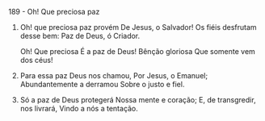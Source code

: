 189 - Oh! Que preciosa paz

1. Oh! que preciosa paz provém
   De Jesus, o Salvador!
   Os fiéis desfrutam desse bem:
   Paz de Deus, ó Criador.

    Oh! Que preciosa
    É a paz de Deus!
    Bênção gloriosa
    Que somente vem dos céus!

2. Para essa paz Deus nos chamou,
   Por Jesus, o Emanuel;
   Abundantemente a derramou
   Sobre o justo e fiel.

3. Só a paz de Deus protegerá
   Nossa mente e coração;
   E, de transgredir, nos livrará,
   Vindo a nós a tentação.
